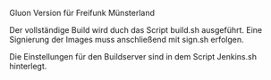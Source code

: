 
Gluon Version für Freifunk Münsterland

Der vollständige Build wird duch das Script build.sh ausgeführt. 
Eine Signierung der Images muss anschließend mit sign.sh erfolgen. 

Die Einstellungen für den Buildserver sind in dem Script Jenkins.sh hinterlegt.

